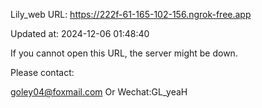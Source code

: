 Lily_web URL: https://222f-61-165-102-156.ngrok-free.app

Updated at: 2024-12-06 01:48:40

If you cannot open this URL, the server might be down.

Please contact: 

goley04@foxmail.com Or Wechat:GL_yeaH